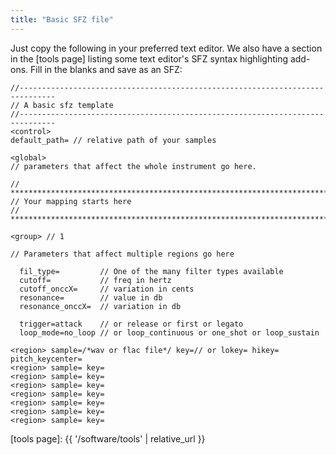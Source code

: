 ```yaml
---
title: "Basic SFZ file"
---
```

Just copy the following in your preferred text editor.
We also have a section in the [tools page] listing some text editor's
SFZ syntax highlighting add-ons.
Fill in the blanks and save as an SFZ:

```
//------------------------------------------------------------------------------
// A basic sfz template
//------------------------------------------------------------------------------
<control>
default_path= // relative path of your samples

<global>
// parameters that affect the whole instrument go here.

// *****************************************************************************
// Your mapping starts here
// *****************************************************************************

<group> // 1

// Parameters that affect multiple regions go here

  fil_type=         // One of the many filter types available
  cutoff=           // freq in hertz
  cutoff_onccX=     // variation in cents
  resonance=        // value in db
  resonance_onccX=  // variation in db

  trigger=attack    // or release or first or legato
  loop_mode=no_loop // or loop_continuous or one_shot or loop_sustain

<region> sample=/*wav or flac file*/ key=// or lokey= hikey= pitch_keycenter=
<region> sample= key=
<region> sample= key=
<region> sample= key=
<region> sample= key=
<region> sample= key=
<region> sample= key=
<region> sample= key=
```


[tools page]: {{ '/software/tools' | relative_url }}
